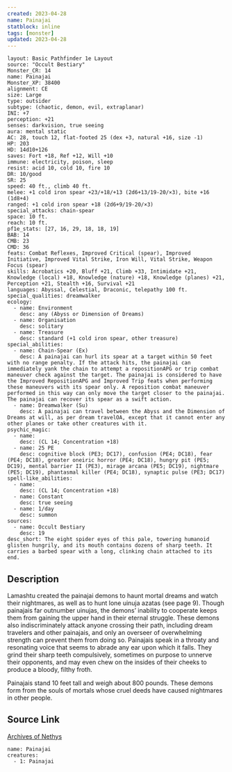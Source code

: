 ```yaml
---
created: 2023-04-28
name: Painajai
statblock: inline
tags: [monster]
updated: 2023-04-28
---
```

```statblock
layout: Basic Pathfinder 1e Layout
source: "Occult Bestiary"
Monster_CR: 14
name: Painajai
Monster_XP: 38400
alignment: CE
size: Large
type: outsider
subtype: (chaotic, demon, evil, extraplanar)
INI: +7
perception: +21
senses: darkvision, true seeing
aura: mental static
AC: 28, touch 12, flat-footed 25 (dex +3, natural +16, size -1)
HP: 203
HD: 14d10+126
saves: Fort +18, Ref +12, Will +10
immune: electricity, poison, sleep
resist: acid 10, cold 10, fire 10
DR: 10/good
SR: 25
speed: 40 ft., climb 40 ft.
melee: +1 cold iron spear +23/+18/+13 (2d6+13/19-20/×3), bite +16 (1d8+4)
ranged: +1 cold iron spear +18 (2d6+9/19-20/×3)
special_attacks: chain-spear
space: 10 ft.
reach: 10 ft.
pf1e_stats: [27, 16, 29, 18, 18, 19]
BAB: 14
CMB: 23
CMD: 36
feats: Combat Reflexes, Improved Critical (spear), Improved Initiative, Improved Vital Strike, Iron Will, Vital Strike, Weapon Focus (spear)
skills: Acrobatics +20, Bluff +21, Climb +33, Intimidate +21, Knowledge (local) +18, Knowledge (nature) +18, Knowledge (planes) +21, Perception +21, Stealth +16, Survival +21
languages: Abyssal, Celestial, Draconic, telepathy 100 ft.
special_qualities: dreamwalker
ecology:
  - name: Environment
    desc: any (Abyss or Dimension of Dreams)
  - name: Organisation
    desc: solitary
  - name: Treasure
    desc: standard (+1 cold iron spear, other treasure)
special_abilities:
  - name: Chain-Spear (Ex)
    desc: A painajai can hurl its spear at a target within 50 feet with no range penalty. If the attack hits, the painajai can immediately yank the chain to attempt a repositionAPG or trip combat maneuver check against the target. The painajai is considered to have the Improved RepositionAPG and Improved Trip feats when performing these maneuvers with its spear only. A reposition combat maneuver performed in this way can only move the target closer to the painajai. The painajai can recover its spear as a swift action.
  - name: Dreamwalker (Su)
    desc: A painajai can travel between the Abyss and the Dimension of Dreams at will, as per dream travelOA, except that it cannot enter any other planes or take other creatures with it.
psychic_magic:
  - name:
    desc: (CL 14; Concentration +18)
  - name: 25 PE
    desc: cognitive block (PE3; DC17), confusion (PE4; DC18), fear (PE4; DC18), greater oneiric horror (PE4; DC18), hungry pit (PE5; DC19), mental barrier II (PE3), mirage arcana (PE5; DC19), nightmare (PE5; DC19), phantasmal killer (PE4; DC18), synaptic pulse (PE3; DC17)
spell-like_abilities:
  - name:
    desc: (CL 14; Concentration +18)
  - name: Constant
    desc: true seeing
  - name: 1/day
    desc: summon
sources:
  - name: Occult Bestiary
    desc: 19
desc_short: The eight spider eyes of this pale, towering humanoid glisten hungrily, and its mouth contains dozens of sharp teeth. It carries a barbed spear with a long, clinking chain attached to its end.
```
## Description
Lamashtu created the painajai demons to haunt mortal dreams and watch their nightmares, as well as to hunt lone uinuja azatas (see page 9). Though painajais far outnumber uinujas, the demons’ inability to cooperate keeps them from gaining the upper hand in their eternal struggle. These demons also indiscriminately attack anyone crossing their path, including dream travelers and other painajais, and only an overseer of overwhelming strength can prevent them from doing so. Painajais speak in a throaty and resonating voice that seems to abrade any ear upon which it falls. They grind their sharp teeth compulsively, sometimes on purpose to unnerve their opponents, and may even chew on the insides of their cheeks to produce a bloody, filthy froth.

Painajais stand 10 feet tall and weigh about 800 pounds. These demons form from the souls of mortals whose cruel deeds have caused nightmares in other people.
## Source Link
[Archives of Nethys](https://aonprd.com/MonsterDisplay.aspx?ItemName=Painajai)
```encounter-table
name: Painajai
creatures:
  - 1: Painajai
```
